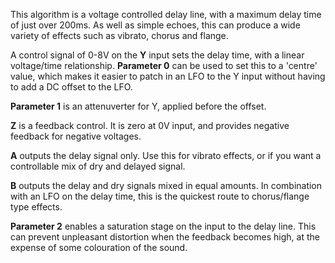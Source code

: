 
This algorithm is a voltage controlled delay line, with a maximum
delay time of just over 200ms. As well as simple echoes, this can
produce a wide variety of effects such as vibrato, chorus and flange.

A control signal of 0-8V on the **Y** input sets the delay time, with a
linear voltage/time relationship.   **Parameter 0** can be used to set this
to a 'centre' value, which makes it easier to patch in an LFO to the Y
input without having to add a DC offset to the LFO.

  **Parameter 1** is an attenuverter for Y, applied before the offset.

**Z** is a feedback control. It is zero at 0V input, and provides negative
feedback for negative voltages.

 **A** outputs the delay signal only. Use this for vibrato effects, or if you want a controllable mix of dry and delayed signal.

 **B** outputs the delay and dry signals mixed in equal amounts. In combination with an LFO on the delay time, this is the
quickest route to chorus/flange type effects.

  **Parameter 2** enables a saturation stage on the input to the delay line. This can prevent unpleasant distortion when the
feedback becomes high, at the expense of some colouration of the sound.
